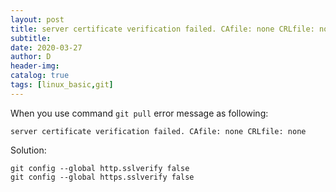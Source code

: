 ```yaml
---
layout: post
title: server certificate verification failed. CAfile: none CRLfile: none
subtitle:
date: 2020-03-27
author: D
header-img:
catalog: true
tags: [linux_basic,git]
---
```


When you use command `git pull` error message as following:
```
server certificate verification failed. CAfile: none CRLfile: none
```

Solution:
```
git config --global http.sslverify false
git config --global https.sslverify false
```
